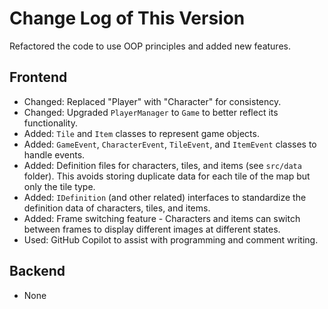 # Change Log of This Version

Refactored the code to use OOP principles and added new features.

## Frontend

- Changed: Replaced "Player" with "Character" for consistency.
- Changed: Upgraded `PlayerManager` to `Game` to better reflect its functionality.
- Added: `Tile` and `Item` classes to represent game objects.
- Added: `GameEvent`, `CharacterEvent`, `TileEvent`, and `ItemEvent` classes to handle events.
- Added: Definition files for characters, tiles, and items (see `src/data` folder). This avoids storing duplicate data for each tile of the map but only the tile type.
- Added: `IDefinition` (and other related) interfaces to standardize the definition data of characters, tiles, and items.
- Added: Frame switching feature - Characters and items can switch between frames to display different images at different states.
- Used: GitHub Copilot to assist with programming and comment writing.

## Backend

- None
